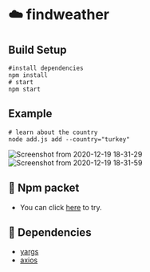 # ☁️ findweather


## Build Setup
```
#install dependencies
npm install
# start
npm start
```
## Example
```
# learn about the country
node add.js add --country="turkey"
```

![Screenshot from 2020-12-19 18-31-29](https://user-images.githubusercontent.com/56169582/102693115-4134be00-4229-11eb-9c9a-f5faf4d75c30.png)
![Screenshot from 2020-12-19 18-31-59](https://user-images.githubusercontent.com/56169582/102693117-4265eb00-4229-11eb-889b-7c92800a180f.png)

## 🏹 Npm packet 
- You can click [here](https://www.npmjs.com/package/findweather) to try.  

 
## 📔 Dependencies 
- [yargs](https://www.npmjs.com/package/yargs)
- [axios](https://www.npmjs.com/package/axios)

